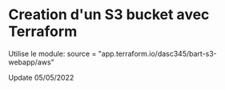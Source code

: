 # Creation d'un S3 bucket avec Terraform

Utilise le module: source  = "app.terraform.io/dasc345/bart-s3-webapp/aws"

Update 05/05/2022
